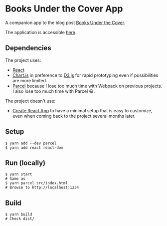 # Books Under the Cover App

A companion app to the blog post [Books Under the Cover](TODO).

The application is accessible [here](https://julien-sobczak.github.io/books-under-the-cover-app/).

## Dependencies

The project uses:

* [React](https://reactjs.org/)
* [Chart.js](https://www.chartjs.org/) in preference to [D3.js](https://d3js.org/) for rapid prototyping even if possibilities are more limited.
* [Parcel](https://parceljs.org/) because I lose too much time with Webpack on previous projects. I also lose too much time with Parcel 😀.

The project doesn't use:

* [Create React App](https://create-react-app.dev/) to have a minimal setup that is easy to customize, even when coming back to the project several months later.

## Setup

```shell
$ yarn add --dev parcel
$ yarn add react react-dom
```

## Run (locally)

```shell
$ yarn start
# Same as
$ yarn parcel src/index.html
# Browse to http://localhost:1234
```

## Build

```shell
$ yarn build
# Check dist/
```
